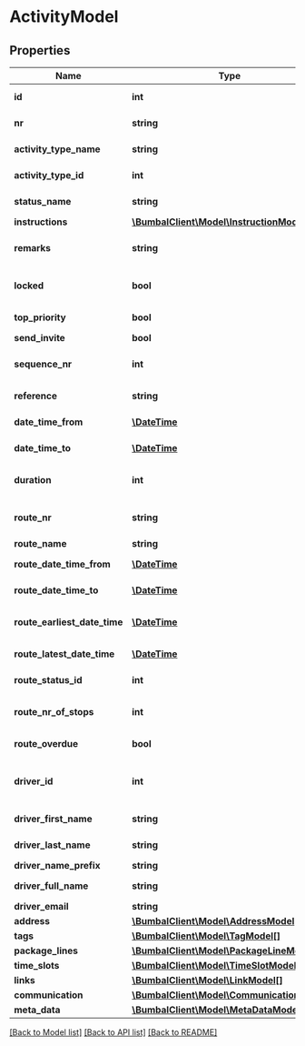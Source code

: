 # ActivityModel

## Properties
Name | Type | Description | Notes
------------ | ------------- | ------------- | -------------
**id** | **int** | Unique Identifier | 
**nr** | **string** | Number of this Activity | [optional] 
**activity_type_name** | **string** | Type of this Activity | [optional] 
**activity_type_id** | **int** | TypeID of this Activity | 
**status_name** | **string** | Activity Status | [optional] 
**instructions** | [**\BumbalClient\Model\InstructionModel[]**](InstructionModel.md) |  | [optional] 
**remarks** | **string** | Remarks about this activity | [optional] 
**locked** | **bool** | Activity locked on a Route | [optional] 
**top_priority** | **bool** | Activity has top priority | [optional] 
**send_invite** | **bool** | Send invite | [optional] 
**sequence_nr** | **int** | Sequence number on Route | [optional] 
**reference** | **string** | Reference of this activity | [optional] 
**date_time_from** | [**\DateTime**](\DateTime.md) | Earliest date-time | [optional] 
**date_time_to** | [**\DateTime**](\DateTime.md) | latest date-time | [optional] 
**duration** | **int** | Duration of this activity in minutes | [optional] 
**route_nr** | **string** | Route Number (not unique) | [optional] 
**route_name** | **string** | Route name | [optional] 
**route_date_time_from** | [**\DateTime**](\DateTime.md) | Start date-time of route | [optional] 
**route_date_time_to** | [**\DateTime**](\DateTime.md) | End date-time of route | [optional] 
**route_earliest_date_time** | [**\DateTime**](\DateTime.md) | Earliest date-time of route | [optional] 
**route_latest_date_time** | [**\DateTime**](\DateTime.md) | Latest date-time of route | [optional] 
**route_status_id** | **int** | Status ID of this Route | [optional] 
**route_nr_of_stops** | **int** | Number of stops on this route | [optional] 
**route_overdue** | **bool** | Route is overdue | [optional] 
**driver_id** | **int** | Driver ID connected to this route/activity | [optional] 
**driver_first_name** | **string** | Driver first name | [optional] 
**driver_last_name** | **string** | Driver last name | [optional] 
**driver_name_prefix** | **string** | Driver prefix | [optional] 
**driver_full_name** | **string** | Driver full name | [optional] 
**driver_email** | **string** | Driver email | [optional] 
**address** | [**\BumbalClient\Model\AddressModel**](AddressModel.md) |  | [optional] 
**tags** | [**\BumbalClient\Model\TagModel[]**](TagModel.md) |  | [optional] 
**package_lines** | [**\BumbalClient\Model\PackageLineModel[]**](PackageLineModel.md) |  | [optional] 
**time_slots** | [**\BumbalClient\Model\TimeSlotModel[]**](TimeSlotModel.md) |  | [optional] 
**links** | [**\BumbalClient\Model\LinkModel[]**](LinkModel.md) |  | [optional] 
**communication** | [**\BumbalClient\Model\CommunicationModel**](CommunicationModel.md) |  | [optional] 
**meta_data** | [**\BumbalClient\Model\MetaDataModel[]**](MetaDataModel.md) |  | [optional] 

[[Back to Model list]](../README.md#documentation-for-models) [[Back to API list]](../README.md#documentation-for-api-endpoints) [[Back to README]](../README.md)


